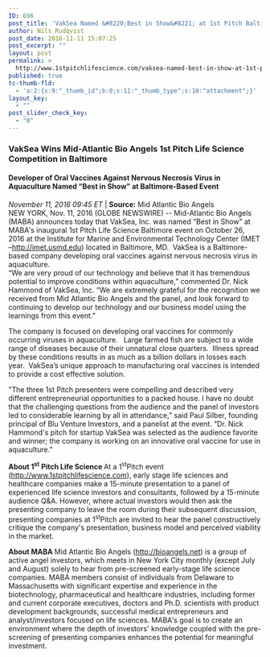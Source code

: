 ```yaml
---
ID: 696
post_title: 'VakSea Named &#8220;Best in Show&#8221; at 1st Pitch Baltimore, October 26, 2016'
author: Nils Rudqvist
post_date: 2016-11-11 15:07:25
post_excerpt: ""
layout: post
permalink: >
  http://www.1stpitchlifescience.com/vaksea-named-best-in-show-at-1st-pitch-baltimore-october-26-2016/
published: true
tc-thumb-fld:
  - 'a:2:{s:9:"_thumb_id";b:0;s:11:"_thumb_type";s:10:"attachment";}'
layout_key:
  - ""
post_slider_check_key:
  - "0"
---
```

<div>
<h3>VakSea Wins Mid-Atlantic Bio Angels 1st Pitch Life Science Competition in Baltimore</h3>
<h4 class="subheadline">Developer of Oral Vaccines Against Nervous Necrosis Virus in Aquaculture Named “Best in Show” at Baltimore-Based Event</h4>
</div>
<div id="post-content-metadata"><span class="post-metadata dt-green"><em><time datetime="2016-11-11T14:45:00Z">November 11, 2016 09:45</time> ET</em> </span>| <strong>Source:</strong> Mid Atlantic Bio Angels
<div class="spacer"></div>
<div class="spacer">NEW YORK, Nov. 11, 2016 (GLOBE NEWSWIRE) -- Mid-Atlantic Bio Angels (MABA) announces today that VakSea, Inc. was named “Best in Show” at MABA's inaugural 1st Pitch Life Science Baltimore event on October 26, 2016 at the Institute for Marine and Environmental Technology Center (IMET –<a title="" href="https://www.globenewswire.com/Tracker?data=bZbyekm3206ZgLytKsVssWJEVJ9LMrPYKfHThzQUyGKTr48FezKPTL5drOVFfLZFMZCA8CcrDEGcTrfYNVFuQQ==" target="_blank" rel="nofollow">http://imet.usmd.edu</a>) located in Baltimore, MD.  VakSea is a Baltimore-based company developing oral vaccines against nervous necrosis virus in aquaculture.</div>
</div>
“We are very proud of our technology and believe that it has tremendous potential to improve conditions within aquaculture,” commented Dr. Nick Hammond of VakSea, Inc. “We are extremely grateful for the recognition we received from Mid Atlantic Bio Angels and the panel, and look forward to continuing to develop our technology and our business model using the learnings from this event.”

The company is focused on developing oral vaccines for commonly occurring viruses in aquaculture.   Large farmed fish are subject to a wide range of diseases because of their unnatural close quarters.  Illness spread by these conditions results in as much as a billion dollars in losses each year.  VakSea’s unique approach to manufacturing oral vaccines is intended to provide a cost effective solution.

"The three 1st Pitch presenters were compelling and described very different entrepreneurial opportunities to a packed house. I have no doubt that the challenging questions from the audience and the panel of investors led to considerable learning by all in attendance,” said Paul Silber, founding principal of Blu Venture Investors, and a panelist at the event. “Dr. Nick Hammond's pitch for startup VakSea was selected as the audience favorite and winner; the company is working on an innovative oral vaccine for use in aquaculture."

<strong>About 1<sup>st</sup> Pitch Life Science
</strong>At a 1<sup>st</sup>Pitch event (<a title="" href="https://www.globenewswire.com/Tracker?data=bZbyekm3206ZgLytKsVssdxK45O_YnBgg6KU9B0vum7yH4oWQwWMenh3xF1LeroK2745nEb1qJ6pYon2fM5kvtulMkvcCOWzZ7-7bthfBb3Jx64ZY45hSsGyzidREz0x" target="_blank" rel="nofollow">http://www.1stpitchlifescience.com</a>), early stage life sciences and healthcare companies make a 15-minute presentation to a panel of experienced life science investors and consultants, followed by a 15-minute audience Q&amp;A. However, where actual investors would then ask the presenting company to leave the room during their subsequent discussion, presenting companies at 1<sup>st</sup>Pitch are invited to hear the panel constructively critique the company's presentation, business model and perceived viability in the market.

<strong>About MABA
</strong>Mid Atlantic Bio Angels (<a title="" href="https://www.globenewswire.com/Tracker?data=bZbyekm3206ZgLytKsVssQzZph1baQtuJ0D5mY2bhYuK8xJfcGfxvrpe-LDbT5ljw9glrS037H8QkZyLfRS9xA==" target="_blank" rel="nofollow">http://bioangels.net</a>) is a group of active angel investors, which meets in New York City monthly (except July and August) solely to hear from pre-screened early-stage life science companies. MABA members consist of individuals from Delaware to Massachusetts with significant expertise and experience in the biotechnology, pharmaceutical and healthcare industries, including former and current corporate executives, doctors and Ph.D. scientists with product development backgrounds, successful medical entrepreneurs and analyst/investors focused on life sciences. MABA's goal is to create an environment where the depth of investors' knowledge coupled with the pre-screening of presenting companies enhances the potential for meaningful investment.

&nbsp;